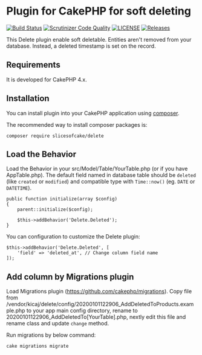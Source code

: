 # Plugin for CakePHP for soft deleting

[![Build Status](https://scrutinizer-ci.com/g/slicesofcake/delete/badges/build.png?b=master)](https://scrutinizer-ci.com/g/slicesofcake/delete/build-status/master)
[![Scrutinizer Code Quality](https://scrutinizer-ci.com/g/slicesofcake/delete/badges/quality-score.png?b=master)](https://scrutinizer-ci.com/g/slicesofcake/delete/?branch=master)
[![LICENSE](https://img.shields.io/github/license/slicesofcake/delete.svg)](https://github.com/slicesofcake/delete/blob/master/LICENSE)
[![Releases](https://img.shields.io/github/release/slicesofcake/delete.svg)](https://github.com/slicesofcake/delete/releases)



This Delete plugin enable soft deletable.
Entities aren't removed from your database. Instead, a deleted timestamp is set on the record.

## Requirements

It is developed for CakePHP 4.x.

## Installation

You can install plugin into your CakePHP application using [composer](http://getcomposer.org).

The recommended way to install composer packages is:
```
composer require slicesofcake/delete
```

Load the Behavior
---------------------

Load the Behavior in your src/Model/Table/YourTable.php (or if you have AppTable.php). The default field named in database table should be `deleted` (like `created` or `modified`) and compatible type with `Time::now()` (eg. `DATE` or `DATETIME`).
```
public function initialize(array $config)
{
    parent::initialize($config);

    $this->addBehavior('Delete.Deleted');
}
```

You can configuration to customize the Delete plugin:
```
$this->addBehavior('Delete.Deleted', [
    'field' => 'deleted_at', // Change column field name
]);
```

## Add column by Migrations plugin

Load Migrations plugin (https://github.com/cakephp/migrations).
Copy file from /vendor/kicaj/delete/config/20200101122906_AddDeletedToProducts.example.php to your app main config directory, rename to 20200101122906_AddDeletedTo[YourTable].php, nextly edit this file and rename class and update `change` method.

Run migrations by below command:

```
cake migrations migrate
```
